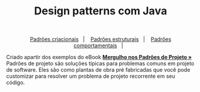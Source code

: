 <h1 align="center">
  Design patterns com Java
</h1>

<br>
<p align="center">
  <a href="https://github.com/jfmsantos/design-patterns/tree/master/src/creational">Padrões criacionais</a>&nbsp;&nbsp;&nbsp;|&nbsp;&nbsp;&nbsp;
  <a href="https://github.com/jfmsantos/design-patterns/tree/master/src/estruturais">Padrões estruturais</a>&nbsp;&nbsp;&nbsp;|&nbsp;&nbsp;&nbsp;
  <a href="#">Padrões comportamentais</a>&nbsp;&nbsp;&nbsp;|&nbsp;&nbsp;&nbsp;
</p>

Criado apartir dos exemplos do eBook <a href="https://refactoring.guru/" target="_blank"><strong> Mergulho nos Padrões de Projeto »</strong></a>
Padrões de projeto são soluções típicas para problemas comuns em projeto de software. Eles são como plantas de obra pré fabricadas que você pode customizar para resolver um problema de projeto recorrente em seu código.
